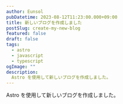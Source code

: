 ```yaml
---
author: Eunsol
pubDatetime: 2023-08-12T11:23:00.000+09:00
title: 新しいブログを作成しました
postSlug: create-my-new-blog
featured: false
draft: false
tags:
  - astro
  - javascript
  - typescript
ogImage: ""
description:
  Astro を使用して新しいブログを作成しました。
---
```


Astro を使用して新しいブログを作成しました。
